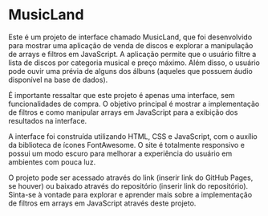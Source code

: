 # MusicLand
Este é um projeto de interface chamado MusicLand, que foi desenvolvido para mostrar uma aplicação de venda de discos e explorar a manipulação de arrays e filtros em JavaScript. A aplicação permite que o usuário filtre a lista de discos por categoria musical e preço máximo. Além disso, o usuário pode ouvir uma prévia de alguns dos álbuns (aqueles que possuem áudio disponível na base de dados).

É importante ressaltar que este projeto é apenas uma interface, sem funcionalidades de compra. O objetivo principal é mostrar a implementação de filtros e como manipular arrays em JavaScript para a exibição dos resultados na interface.

A interface foi construída utilizando HTML, CSS e JavaScript, com o auxílio da biblioteca de ícones FontAwesome. O site é totalmente responsivo e possui um modo escuro para melhorar a experiência do usuário em ambientes com pouca luz.

O projeto pode ser acessado através do link (inserir link do GitHub Pages, se houver) ou baixado através do repositório (inserir link do repositório). Sinta-se à vontade para explorar e aprender mais sobre a implementação de filtros em arrays em JavaScript através deste projeto.
